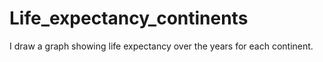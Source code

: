 # Life_expectancy_continents
I draw a graph showing life expectancy over the years for each continent. 
